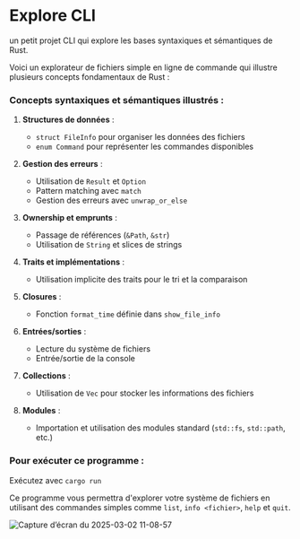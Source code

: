 # Explore CLI 

un petit projet CLI qui explore les bases syntaxiques et sémantiques de Rust. 

Voici un explorateur de fichiers simple en ligne de commande qui illustre plusieurs concepts fondamentaux de Rust :

### Concepts syntaxiques et sémantiques illustrés :

1. **Structures de données** :
   - `struct FileInfo` pour organiser les données des fichiers
   - `enum Command` pour représenter les commandes disponibles

2. **Gestion des erreurs** :
   - Utilisation de `Result` et `Option`
   - Pattern matching avec `match`
   - Gestion des erreurs avec `unwrap_or_else`

3. **Ownership et emprunts** :
   - Passage de références (`&Path`, `&str`)
   - Utilisation de `String` et slices de strings

4. **Traits et implémentations** :
   - Utilisation implicite des traits pour le tri et la comparaison

5. **Closures** :
   - Fonction `format_time` définie dans `show_file_info`

6. **Entrées/sorties** :
   - Lecture du système de fichiers
   - Entrée/sortie de la console

7. **Collections** :
   - Utilisation de `Vec` pour stocker les informations des fichiers

8. **Modules** :
   - Importation et utilisation des modules standard (`std::fs`, `std::path`, etc.)

### Pour exécuter ce programme :

Exécutez avec `cargo run`

Ce programme vous permettra d'explorer votre système de fichiers en utilisant des commandes simples comme `list`, `info <fichier>`, `help` et `quit`.

![Capture d’écran du 2025-03-02 11-08-57](https://github.com/user-attachments/assets/7660ca6d-498a-4f35-afad-89bcbcecef55)

